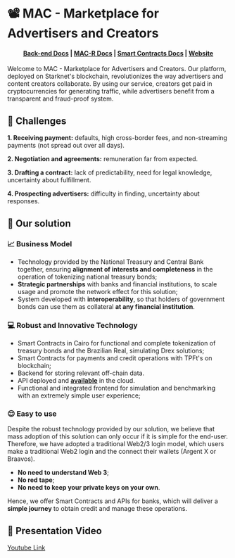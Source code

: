 # 📽 MAC - Marketplace for Advertisers and Creators

<h4 align="center">
  <a href="https://mac-backend-six.vercel.app/swagger">Back-end Docs</a> |
  <a href="https://github.com/gugasanchez/starknet-mac/blob/main/docs/MAC-Redirect-Service.md">MAC-R Docs</a> |
  <a href="https://github.com/gugasanchez/starknet-mac/blob/main/docs/smartContracts.md">Smart Contracts Docs</a> |
  <a href="https://scaffoldeth.io">Website</a>
</h4>

Welcome to MAC - Marketplace for Advertisers and Creators. Our platform, deployed on Starknet's blockchain, revolutionizes the way advertisers and content creators collaborate. By using our service, creators get paid in cryptocurrencies for generating traffic, while advertisers benefit from a transparent and fraud-proof system.


## 🎯 Challenges

**1. Receiving payment:** defaults, high cross-border fees, and non-streaming payments (not spread out over all days).

**2. Negotiation and agreements:** remuneration far from expected.

**3. Drafting a contract:** lack of predictability, need for legal knowledge, uncertainty about fulfillment.

**4. Prospecting advertisers:** difficulty in finding, uncertainty about responses.

## 🚀 Our solution

### 📈 Business Model

- Technology provided by the National Treasury and Central Bank together, ensuring **alignment of interests and completeness** in the operation of tokenizing national treasury bonds;
- **Strategic partnerships** with banks and financial institutions, to scale usage and promote the network effect for this solution;
- System developed with **interoperability**, so that holders of government bonds can use them as collateral **at any financial institution**.

### 💻 Robust and Innovative Technology

- Smart Contracts in Cairo for functional and complete tokenization of treasury bonds and the Brazilian Real, simulating Drex solutions;
- Smart Contracts for payments and credit operations with TPFt's on blockchain;
- Backend for storing relevant off-chain data.
- API deployed and **[available](https://xrpl-api.vercel.app/overnight)** in the cloud.
- Functional and integrated frontend for simulation and benchmarking with an extremely simple user experience;

### 😌 Easy to use

Despite the robust technology provided by our solution, we believe that mass adoption of this solution can only occur if it is simple for the end-user. Therefore, we have adopted a traditional Web2/3 login model, which users make a traditional Web2 login and the connect their wallets (Argent X or Braavos).

- **No need to understand Web 3**;
- **No red tape**;
- **No need to keep your private keys on your own**.

Hence, we offer Smart Contracts and APIs for banks, which will deliver a **simple journey** to obtain credit and manage these operations.

## 📼 Presentation Video
[Youtube Link](https://www.youtube.com/watch?v=csabs5zONOE)
